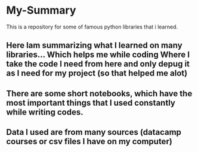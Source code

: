 # My-Summary
This is a repository for some of famous python libraries that i learned.

## Here Iam summarizing what I learned on many libraries... Which helps me while coding Where I take the code I need from here and only depug it as I need for my project (so that helped me alot)  
## There are some short notebooks, which have the most important things that I used constantly while writing codes. 
## Data I used are from many sources (datacamp courses or csv files I have on my computer)
